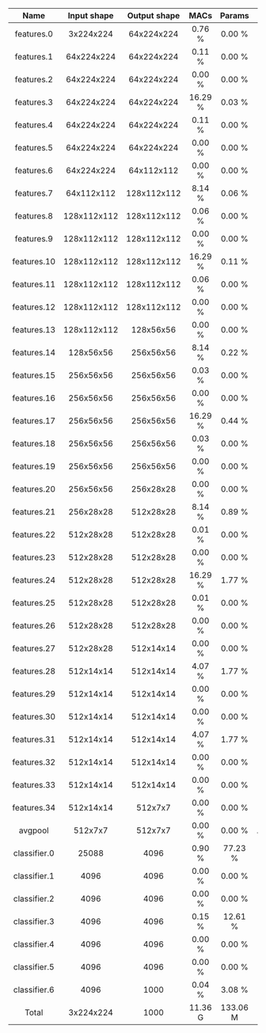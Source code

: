 | Name         | Input shape | Output shape |     MACs |   Params | Description        |
|:------------:|:-----------:|:------------:|:--------:|:--------:|:------------------:|
| features.0   |  3x224x224  |  64x224x224  |   0.76 % |   0.00 % | Conv2d k=3 p=1 s=1 |
| features.1   |  64x224x224 |  64x224x224  |   0.11 % |   0.00 % | BatchNorm2d        |
| features.2   |  64x224x224 |  64x224x224  |   0.00 % |   0.00 % | ReLU               |
| features.3   |  64x224x224 |  64x224x224  |  16.29 % |   0.03 % | Conv2d k=3 p=1 s=1 |
| features.4   |  64x224x224 |  64x224x224  |   0.11 % |   0.00 % | BatchNorm2d        |
| features.5   |  64x224x224 |  64x224x224  |   0.00 % |   0.00 % | ReLU               |
| features.6   |  64x224x224 |  64x112x112  |   0.00 % |   0.00 % | MaxPool2d k=2 s=2  |
| features.7   |  64x112x112 | 128x112x112  |   8.14 % |   0.06 % | Conv2d k=3 p=1 s=1 |
| features.8   | 128x112x112 | 128x112x112  |   0.06 % |   0.00 % | BatchNorm2d        |
| features.9   | 128x112x112 | 128x112x112  |   0.00 % |   0.00 % | ReLU               |
| features.10  | 128x112x112 | 128x112x112  |  16.29 % |   0.11 % | Conv2d k=3 p=1 s=1 |
| features.11  | 128x112x112 | 128x112x112  |   0.06 % |   0.00 % | BatchNorm2d        |
| features.12  | 128x112x112 | 128x112x112  |   0.00 % |   0.00 % | ReLU               |
| features.13  | 128x112x112 |  128x56x56   |   0.00 % |   0.00 % | MaxPool2d k=2 s=2  |
| features.14  |  128x56x56  |  256x56x56   |   8.14 % |   0.22 % | Conv2d k=3 p=1 s=1 |
| features.15  |  256x56x56  |  256x56x56   |   0.03 % |   0.00 % | BatchNorm2d        |
| features.16  |  256x56x56  |  256x56x56   |   0.00 % |   0.00 % | ReLU               |
| features.17  |  256x56x56  |  256x56x56   |  16.29 % |   0.44 % | Conv2d k=3 p=1 s=1 |
| features.18  |  256x56x56  |  256x56x56   |   0.03 % |   0.00 % | BatchNorm2d        |
| features.19  |  256x56x56  |  256x56x56   |   0.00 % |   0.00 % | ReLU               |
| features.20  |  256x56x56  |  256x28x28   |   0.00 % |   0.00 % | MaxPool2d k=2 s=2  |
| features.21  |  256x28x28  |  512x28x28   |   8.14 % |   0.89 % | Conv2d k=3 p=1 s=1 |
| features.22  |  512x28x28  |  512x28x28   |   0.01 % |   0.00 % | BatchNorm2d        |
| features.23  |  512x28x28  |  512x28x28   |   0.00 % |   0.00 % | ReLU               |
| features.24  |  512x28x28  |  512x28x28   |  16.29 % |   1.77 % | Conv2d k=3 p=1 s=1 |
| features.25  |  512x28x28  |  512x28x28   |   0.01 % |   0.00 % | BatchNorm2d        |
| features.26  |  512x28x28  |  512x28x28   |   0.00 % |   0.00 % | ReLU               |
| features.27  |  512x28x28  |  512x14x14   |   0.00 % |   0.00 % | MaxPool2d k=2 s=2  |
| features.28  |  512x14x14  |  512x14x14   |   4.07 % |   1.77 % | Conv2d k=3 p=1 s=1 |
| features.29  |  512x14x14  |  512x14x14   |   0.00 % |   0.00 % | BatchNorm2d        |
| features.30  |  512x14x14  |  512x14x14   |   0.00 % |   0.00 % | ReLU               |
| features.31  |  512x14x14  |  512x14x14   |   4.07 % |   1.77 % | Conv2d k=3 p=1 s=1 |
| features.32  |  512x14x14  |  512x14x14   |   0.00 % |   0.00 % | BatchNorm2d        |
| features.33  |  512x14x14  |  512x14x14   |   0.00 % |   0.00 % | ReLU               |
| features.34  |  512x14x14  |   512x7x7    |   0.00 % |   0.00 % | MaxPool2d k=2 s=2  |
| avgpool      |   512x7x7   |   512x7x7    |   0.00 % |   0.00 % | AdaptiveAvgPool2d  |
| classifier.0 |    25088    |     4096     |   0.90 % |  77.23 % | Linear             |
| classifier.1 |     4096    |     4096     |   0.00 % |   0.00 % | ReLU               |
| classifier.2 |     4096    |     4096     |   0.00 % |   0.00 % | Dropout            |
| classifier.3 |     4096    |     4096     |   0.15 % |  12.61 % | Linear             |
| classifier.4 |     4096    |     4096     |   0.00 % |   0.00 % | ReLU               |
| classifier.5 |     4096    |     4096     |   0.00 % |   0.00 % | Dropout            |
| classifier.6 |     4096    |     1000     |   0.04 % |   3.08 % | Linear             |
| Total        |  3x224x224  |     1000     |  11.36 G | 133.06 M | VGG                |